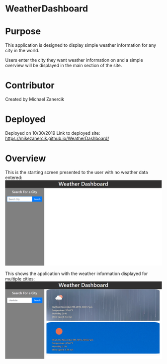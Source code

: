 # WeatherDashboard

# Purpose
This application is designed to display simple weather information for any city in the world.

Users enter the city they want weather information on and a simple overview will be displayed in the main section of the site.

# Contributor
Created by Michael Zanercik

# Deployed

Deployed on 10/30/2019 
Link to deployed site: https://mikezanercik.github.io/WeatherDashboard/

# Overview
This is the starting screen presented to the user with no weather data entered:
![screen1](./assets\images\startingUI.PNG)


This shows the application with the weather information displayed for multiple cities:
![screen2](./assets\images\UIwithcityInfo.PNG)